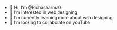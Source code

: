 - 👋 Hi, I’m @Richasharma0
- 👀 I’m interested in web designing
- 🌱 I’m currently learning more about web designing
- 💞️ I’m looking to collaborate on youTube






